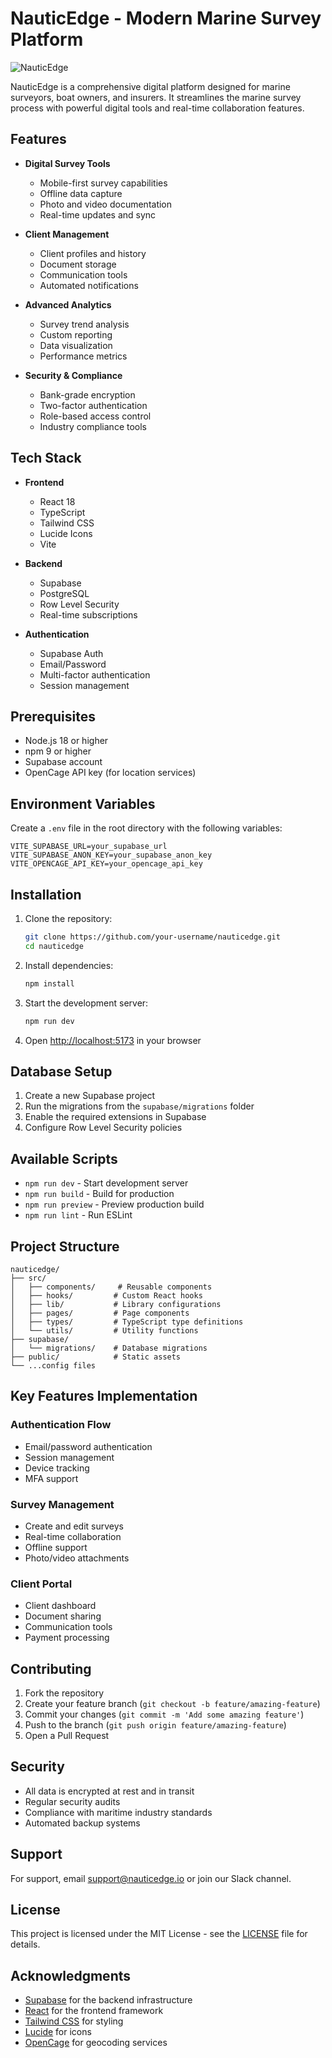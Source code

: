 # NauticEdge - Modern Marine Survey Platform

![NauticEdge](https://images.unsplash.com/photo-1567899378494-47b22a2ae96a?auto=format&fit=crop&q=80&w=1200&h=400)

NauticEdge is a comprehensive digital platform designed for marine surveyors, boat owners, and insurers. It streamlines the marine survey process with powerful digital tools and real-time collaboration features.

## Features

- **Digital Survey Tools**
  - Mobile-first survey capabilities
  - Offline data capture
  - Photo and video documentation
  - Real-time updates and sync

- **Client Management**
  - Client profiles and history
  - Document storage
  - Communication tools
  - Automated notifications

- **Advanced Analytics**
  - Survey trend analysis
  - Custom reporting
  - Data visualization
  - Performance metrics

- **Security & Compliance**
  - Bank-grade encryption
  - Two-factor authentication
  - Role-based access control
  - Industry compliance tools

## Tech Stack

- **Frontend**
  - React 18
  - TypeScript
  - Tailwind CSS
  - Lucide Icons
  - Vite

- **Backend**
  - Supabase
  - PostgreSQL
  - Row Level Security
  - Real-time subscriptions

- **Authentication**
  - Supabase Auth
  - Email/Password
  - Multi-factor authentication
  - Session management

## Prerequisites

- Node.js 18 or higher
- npm 9 or higher
- Supabase account
- OpenCage API key (for location services)

## Environment Variables

Create a `.env` file in the root directory with the following variables:

```env
VITE_SUPABASE_URL=your_supabase_url
VITE_SUPABASE_ANON_KEY=your_supabase_anon_key
VITE_OPENCAGE_API_KEY=your_opencage_api_key
```

## Installation

1. Clone the repository:
   ```bash
   git clone https://github.com/your-username/nauticedge.git
   cd nauticedge
   ```

2. Install dependencies:
   ```bash
   npm install
   ```

3. Start the development server:
   ```bash
   npm run dev
   ```

4. Open [http://localhost:5173](http://localhost:5173) in your browser

## Database Setup

1. Create a new Supabase project
2. Run the migrations from the `supabase/migrations` folder
3. Enable the required extensions in Supabase
4. Configure Row Level Security policies

## Available Scripts

- `npm run dev` - Start development server
- `npm run build` - Build for production
- `npm run preview` - Preview production build
- `npm run lint` - Run ESLint

## Project Structure

```
nauticedge/
├── src/
│   ├── components/     # Reusable components
│   ├── hooks/         # Custom React hooks
│   ├── lib/           # Library configurations
│   ├── pages/         # Page components
│   ├── types/         # TypeScript type definitions
│   └── utils/         # Utility functions
├── supabase/
│   └── migrations/    # Database migrations
├── public/            # Static assets
└── ...config files
```

## Key Features Implementation

### Authentication Flow
- Email/password authentication
- Session management
- Device tracking
- MFA support

### Survey Management
- Create and edit surveys
- Real-time collaboration
- Offline support
- Photo/video attachments

### Client Portal
- Client dashboard
- Document sharing
- Communication tools
- Payment processing

## Contributing

1. Fork the repository
2. Create your feature branch (`git checkout -b feature/amazing-feature`)
3. Commit your changes (`git commit -m 'Add some amazing feature'`)
4. Push to the branch (`git push origin feature/amazing-feature`)
5. Open a Pull Request

## Security

- All data is encrypted at rest and in transit
- Regular security audits
- Compliance with maritime industry standards
- Automated backup systems

## Support

For support, email support@nauticedge.io or join our Slack channel.

## License

This project is licensed under the MIT License - see the [LICENSE](LICENSE) file for details.

## Acknowledgments

- [Supabase](https://supabase.com/) for the backend infrastructure
- [React](https://reactjs.org/) for the frontend framework
- [Tailwind CSS](https://tailwindcss.com/) for styling
- [Lucide](https://lucide.dev/) for icons
- [OpenCage](https://opencagedata.com/) for geocoding services
